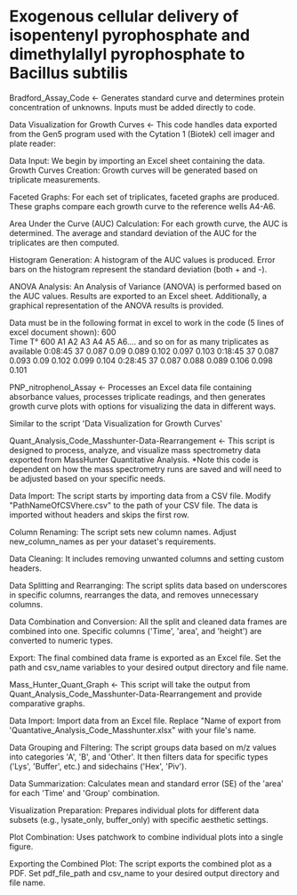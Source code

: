 # Exogenous cellular delivery of isopentenyl pyrophosphate and dimethylallyl pyrophosphate to Bacillus subtilis
 
Bradford_Assay_Code <- Generates standard curve and determines protein concentration of unknowns. Inputs must be added directly to code.

Data Visualization for Growth Curves <- This code handles data exported from the Gen5 program used with the Cytation 1 (Biotek) cell imager and plate reader:

  Data Input:
  We begin by importing an Excel sheet containing the data.
  Growth Curves Creation:
  Growth curves will be generated based on triplicate measurements.
  
  Faceted Graphs:
  For each set of triplicates, faceted graphs are produced.
  These graphs compare each growth curve to the reference wells A4-A6.
  
  Area Under the Curve (AUC) Calculation:
  For each growth curve, the AUC is determined.
  The average and standard deviation of the AUC for the triplicates are then computed.
  
  Histogram Generation:
  A histogram of the AUC values is produced.
  Error bars on the histogram represent the standard deviation (both + and -).
  
  ANOVA Analysis:
  An Analysis of Variance (ANOVA) is performed based on the AUC values.
  Results are exported to an Excel sheet.
  Additionally, a graphical representation of the ANOVA results is provided.

Data must be in the following format in excel to work in the code (5 lines of excel document shown):
  600							
  Time	T° 600	A1	A2	A3	A4	A5	A6.... and so on for as many triplicates as available
  0:08:45	37	0.087	0.09	0.089	0.102	0.097	0.103
  0:18:45	37	0.087	0.093	0.09	0.102	0.099	0.104
  0:28:45	37	0.087	0.088	0.089	0.106	0.098	0.101

PNP_nitrophenol_Assay <- Processes an Excel data file containing absorbance values, processes   triplicate readings, and then generates growth curve plots with options for visualizing the  data in different ways.

Similar to the script 'Data Visualization for Growth Curves'
 
Quant_Analysis_Code_Masshunter-Data-Rearrangement <- This script is designed to process, analyze, and visualize mass spectrometry data exported from MassHunter Quantitative Analysis. *Note this code is dependent on how the mass spectrometry runs are saved and will need to be adjusted based on your specific needs.

Data Import: The script starts by importing data from a CSV file. Modify "PathNameOfCSVhere.csv" to the path of your CSV file. The data is imported without headers   and skips the first row.

Column Renaming: The script sets new column names. Adjust new_column_names as per your dataset's requirements.

Data Cleaning: It includes removing unwanted columns and setting custom headers.

Data Splitting and Rearranging: The script splits data based on underscores in specific columns, rearranges the data, and removes unnecessary columns.

Data Combination and Conversion: All the split and cleaned data frames are combined into one. Specific columns ('Time', 'area', and 'height') are converted to       numeric types.

Export: The final combined data frame is exported as an Excel file. Set the path and csv_name variables to your desired output directory and file name.

Mass_Hunter_Quant_Graph <- This script will take the output from Quant_Analysis_Code_Masshunter-Data-Rearrangement and provide comparative graphs.

Data Import: Import data from an Excel file. Replace "Name of export from 'Quantative_Analysis_Code_Masshunter.xlsx" with your file's name.

Data Grouping and Filtering: The script groups data based on m/z values into categories 'A', 'B', and 'Other'. It then filters data for specific types ('Lys', 'Buffer', etc.) and sidechains ('Hex', 'Piv').

Data Summarization: Calculates mean and standard error (SE) of the 'area' for each 'Time' and 'Group' combination.

Visualization Preparation: Prepares individual plots for different data subsets (e.g., lysate_only, buffer_only) with specific aesthetic settings.

Plot Combination: Uses patchwork to combine individual plots into a single figure.

Exporting the Combined Plot: The script exports the combined plot as a PDF. Set pdf_file_path and csv_name to your desired output directory and file name.
